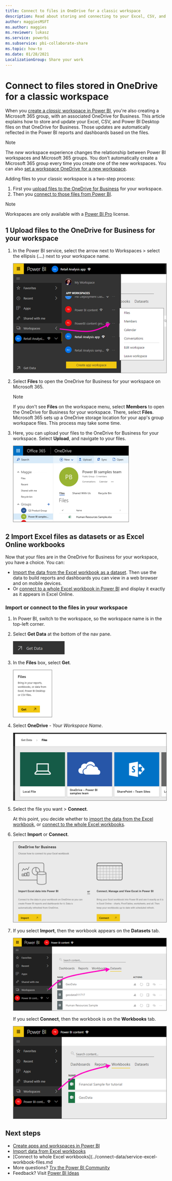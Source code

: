 ```yaml
---
title: Connect to files in OneDrive for a classic workspace
description: Read about storing and connecting to your Excel, CSV, and Power BI Desktop files on the OneDrive for your classic Power BI workspace.
author: maggiesMSFT
ms.author: maggies
ms.reviewer: lukasz
ms.service: powerbi
ms.subservice: pbi-collaborate-share
ms.topic: how-to
ms.date: 01/28/2021
LocalizationGroup: Share your work
---
```

# Connect to files stored in OneDrive for a classic workspace
When you [create a *classic* workspace in Power BI](service-create-workspaces.md), you're also creating a Microsoft 365 group, with an associated OneDrive for Business. This article explains how to store and update your Excel, CSV, and Power BI Desktop files on that OneDrive for Business. Those updates are automatically reflected in the Power BI reports and dashboards based on the files.

> [!NOTE]
> The *new* workspace experience changes the relationship between Power BI workspaces and Microsoft 365 groups. You don't automatically create a Microsoft 365 group every time you create one of the new workspaces. You can also [set a workspace OneDrive for a new workspace](service-create-the-new-workspaces.md#set-a-workspace-onedrive).

Adding files to your classic workspace is a two-step process: 

1. First you [upload files to the OneDrive for Business](#1-upload-files-to-the-onedrive-for-business-for-your-workspace) for your workspace.
2. Then you [connect to those files from Power BI](#2-import-excel-files-as-datasets-or-as-excel-online-workbooks).

> [!NOTE]
> Workspaces are only available with a [Power BI Pro](../fundamentals/service-features-license-type.md) license.
> 

## 1 Upload files to the OneDrive for Business for your workspace
1. In the Power BI service, select the arrow next to Workspaces > select the ellipsis (**…**) next to your workspace name. 
   
   ![Screenshot of the Power B I workspace, showing the selected workspace name.](media/service-connect-to-files-in-app-workspace-onedrive-for-business/power-bi-app-ellipsis.png)
2. Select **Files** to open the OneDrive for Business for your workspace on Microsoft 365.
   
   > [!NOTE]
   > If you don't see **Files** on the workspace menu, select **Members** to open the OneDrive for Business for your workspace. There, select **Files**. Microsoft 365 sets up a OneDrive storage location for your app's group workspace files. This process may take some time.
   > 
   > 
3. Here, you can upload your files to the OneDrive for Business for your workspace. Select **Upload**, and navigate to your files.
   
   ![Screenshot of the OneDrive for Business, showing how to navigate to upload a file.](media/service-connect-to-files-in-app-workspace-onedrive-for-business/pbi_grpfilesonedrive.png)

## 2 Import Excel files as datasets or as Excel Online workbooks
Now that your files are in the OneDrive for Business for your workspace, you have a choice. You can: 

* [Import the data from the Excel workbook as a dataset](../connect-data/service-get-data-from-files.md). Then use the data to build reports and dashboards you can view in a web browser and on mobile devices.
* Or [connect to a whole Excel workbook in Power BI](../connect-data/service-excel-workbook-files.md) and display it exactly as it appears in Excel Online.

### Import or connect to the files in your workspace
1. In Power BI, switch to the workspace, so the workspace name is in the top-left corner. 
2. Select **Get Data** at the bottom of the nav pane. 
   
   ![Screenshot of the Get Data button, showing it in the navigation pane.](media/service-connect-to-files-in-app-workspace-onedrive-for-business/power-bi-app-get-data-button.png)
3. In the **Files** box, select **Get**.
   
   ![Screenshot of the Files dialog, showing the Get button.](media/service-connect-to-files-in-app-workspace-onedrive-for-business/pbi_getfiles.png)
4. Select **OneDrive** - *Your Workspace Name*.
   
    ![Screenshot of three tiles to select your workspace, showing Local File, OneDrive, and SharePoint.](media/service-connect-to-files-in-app-workspace-onedrive-for-business/pbi_grp_one_drive_shrpt.png)
5. Select the file you want > **Connect**.
   
    At this point, you decide whether to [import the data from the Excel workbook](../connect-data/service-get-data-from-files.md), or [connect to the whole Excel workbooks](../connect-data/service-excel-workbook-files.md).
6. Select **Import** or **Connect**.
   
    ![Screenshot of the OneDrive for Business dialog, showing Import from Excel or Connect to Excel.](media/service-connect-to-files-in-app-workspace-onedrive-for-business/pbi_importexceldataorwholecrop.png)
7. If you select **Import**, then the workbook appears on the **Datasets** tab. 
   
    ![Screenshot of the Workspaces in Power B I, showing the Datasets tab.](media/service-connect-to-files-in-app-workspace-onedrive-for-business/power-bi-app-excel-file-import.png)
   
    If you select **Connect**, then the workbook is on the **Workbooks** tab.
   
    ![Screenshot of the Workspaces in Power B I, showing the Workbooks tab.](media/service-connect-to-files-in-app-workspace-onedrive-for-business/power-bi-app-excel-file-connect.png)

## Next steps
* [Create apps and workspaces in Power BI](../collaborate-share/service-create-distribute-apps.md)
* [Import data from Excel workbooks](../connect-data/service-get-data-from-files.md)
* [Connect to whole Excel workbooks](../connect-data/service-excel-workbook-files.md
* More questions? [Try the Power BI Community](https://community.powerbi.com/)
* Feedback? Visit [Power BI Ideas](https://ideas.powerbi.com/forums/265200-power-bi)
